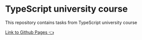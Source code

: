 # TypeScript university course

This repository contains tasks from TypeScript university course

[Link to Github Pages 👈](https://artandrey.github.io/university-typescript-course/src/static/)
